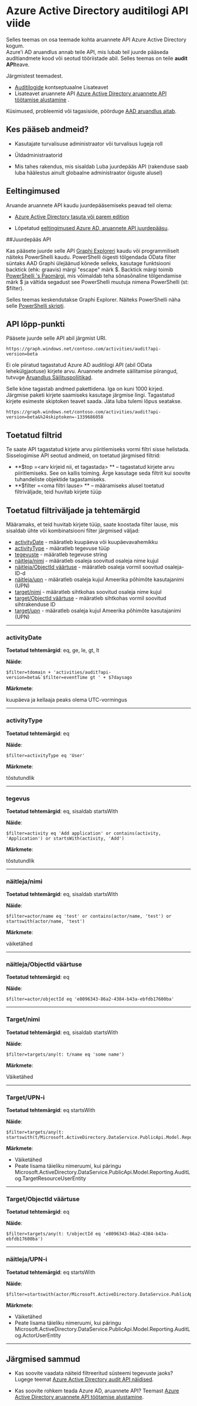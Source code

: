 <properties
    pageTitle="Azure Active Directory auditilogi API viide | Microsoft Azure'i"
    description="Kuidas alustada Azure Active Directory auditilogi API-ga"
    services="active-directory"
    documentationCenter=""
    authors="dhanyahk"
    manager="femila"
    editor=""/>

<tags
    ms.service="active-directory"
    ms.devlang="na"
    ms.topic="article"
    ms.tgt_pltfrm="na"
    ms.workload="identity"
    ms.date="10/24/2016"
    ms.author="dhanyahk;markvi"/>

# <a name="azure-active-directory-audit-api-reference"></a>Azure Active Directory auditilogi API viide

Selles teemas on osa teemade kohta aruannete API Azure Active Directory kogum.  
Azure'i AD aruandlus annab teile API, mis lubab teil juurde pääseda auditiandmete kood või seotud tööriistade abil.
Selles teemas on teile **audit API**teave.

Järgmistest teemadest.

- [Auditilogide](active-directory-reporting-azure-portal.md#audit-logs) kontseptuaalne Lisateavet
- Lisateavet aruannete API [Azure Active Directory aruannete API töötamise alustamine](active-directory-reporting-api-getting-started.md) .

Küsimused, probleemid või tagasiside, pöörduge [AAD aruandlus aitab](mailto:aadreportinghelp@microsoft.com).


## <a name="who-can-access-the-data"></a>Kes pääseb andmeid?

- Kasutajate turvalisuse administraator või turvalisus lugeja roll

- Üldadministraatorid

- Mis tahes rakendus, mis sisaldab Luba juurdepääs API (rakenduse saab luba häälestus ainult globaalne administraator õiguste alusel)



## <a name="prerequisites"></a>Eeltingimused

Aruande aruannete API kaudu juurdepääsemiseks peavad teil olema:

- [Azure Active Directory tasuta või parem edition](active-directory-editions.md)

- Lõpetatud [eeltingimused Azure AD, aruannete API juurdepääsu](active-directory-reporting-api-prerequisites.md). 
 

##<a name="accessing-the-api"></a>Juurdepääs API

Kas pääsete juurde selle API [Graphi Exploreri](https://graphexplorer2.cloudapp.net) kaudu või programmiliselt näiteks PowerShelli kaudu. PowerShelli õigesti tõlgendada OData filter süntaks AAD Graphi ülejäänud kõnede selleks, kasutage funktsiooni backtick (ehk: graavis) märgi "escape" märk $. Backtick märgi toimib [PowerShelli 's Paomärgi](https://technet.microsoft.com/library/hh847755.aspx), mis võimaldab teha sõnasõnaline tõlgendamise märk $ ja vältida segadust see PowerShelli muutuja nimena PowerShelli (st: $filter).

Selles teemas keskendutakse Graphi Explorer. Näiteks PowerShelli näha selle [PowerShelli skripti](active-directory-reporting-api-audit-samples.md#powershell-script).

 
 

## <a name="api-endpoint"></a>API lõpp-punkti


Pääsete juurde selle API abil järgmist URI.  

    https://graph.windows.net/contoso.com/activities/audit?api-version=beta

Ei ole piiratud tagastatud Azure AD auditilogi API (abil OData lehekülgjaotuse) kirjete arvu.
Aruannete andmete säilitamise piirangud, tutvuge [Aruandlus Säilituspoliitikad](active-directory-reporting-retention.md).

Selle kõne tagastab andmed pakettidena. Iga on kuni 1000 kirjed.  
Järgmise paketi kirjete saamiseks kasutage järgmise lingi. Tagastatud kirjete esimeste skiptoken teavet saada. Jäta luba tulemi lõpus seatakse.  

    https://graph.windows.net/contoso.com/activities/audit?api-version=beta&%24skiptoken=-1339686058




## <a name="supported-filters"></a>Toetatud filtrid

Te saate API tagastatud kirjete arvu piiritlemiseks vormi filtri sisse helistada.  
Sisselogimise API seotud andmeid, on toetatud järgmised filtrid:

- **$top =\<arv kirjeid nii, et tagastada\> ** – tagastatud kirjete arvu piiritlemiseks. See on kallis toiming. Ärge kasutage seda filtrit kui soovite tuhandeliste objektide tagastamiseks.     
- **$filter =\<oma filtri lause\> ** – määramiseks alusel toetatud filtriväljade, teid huvitab kirjete tüüp



## <a name="supported-filter-fields-and-operators"></a>Toetatud filtriväljade ja tehtemärgid

Määramaks, et teid huvitab kirjete tüüp, saate koostada filter lause, mis sisaldab ühte või kombinatsiooni filter järgmised väljad:

- [activityDate](#activitydate) - määratleb kuupäeva või kuupäevavahemikku
- [activityType](#activitytype) - määratleb tegevuse tüüp
- [tegevuste](#activity) - määratleb tegevuse string  
- [näitleja/nimi](#actorname) - määratleb osaleja soovitud osaleja nime kujul
- [näitleja/ObjectId väärtuse](#actorobjectid) - määratleb osaleja vormil soovitud osaleja-ID-d   
- [näitleja/upn](#actorupn) - määratleb osaleja kujul Ameerika põhimõte kasutajanimi (UPN) 
- [target/nimi](#targetname) - määratleb sihtkohas soovitud osaleja nime kujul
- [target/ObjectId väärtuse](#targetobjectid) - määratleb sihtkohas vormil soovitud sihtrakenduse ID  
- [target/upn](#targetupn) - määratleb osaleja kujul Ameerika põhimõte kasutajanimi (UPN)   




----------

### <a name="activitydate"></a>activityDate

**Toetatud tehtemärgid**: eq, ge, le, gt, lt

**Näide**:

    $filter=tdomain + 'activities/audit?api-version=beta&`$filter=eventTime gt ' + $7daysago    

**Märkmete**:

kuupäeva ja kellaaja peaks olema UTC-vormingus

----------

### <a name="activitytype"></a>activityType

**Toetatud tehtemärgid**: eq

**Näide**:

    $filter=activityType eq 'User'  

**Märkmete**:

tõstutundlik

----------

### <a name="activity"></a>tegevus

**Toetatud tehtemärgid**: eq, sisaldab startsWith

**Näide**:

    $filter=activity eq 'Add application' or contains(activity, 'Application') or startsWith(activity, 'Add')   

**Märkmete**:

tõstutundlik

----------

### <a name="actorname"></a>näitleja/nimi

**Toetatud tehtemärgid**: eq, sisaldab startsWith

**Näide**:

    $filter=actor/name eq 'test' or contains(actor/name, 'test') or startswith(actor/name, 'test')  

**Märkmete**:

väiketähed

    

----------
### <a name="actorobjectid"></a>näitleja/ObjectId väärtuse

**Toetatud tehtemärgid**: eq

**Näide**:

    $filter=actor/objectId eq 'e8096343-86a2-4384-b43a-ebfdb17600ba'    

----------
### <a name="targetname"></a>Target/nimi

**Toetatud tehtemärgid**: eq, sisaldab startsWith

**Näide**:

    $filter=targets/any(t: t/name eq 'some name')   

**Märkmete**:

Väiketähed

----------

### <a name="targetupn"></a>Target/UPN-i

**Toetatud tehtemärgid**: eq startsWith

**Näide**:

    $filter=targets/any(t: startswith(t/Microsoft.ActiveDirectory.DataService.PublicApi.Model.Reporting.AuditLog.TargetResourceUserEntity/userPrincipalName,'abc')) 

**Märkmete**:

- Väiketähed
- Peate lisama täieliku nimeruumi, kui päringu Microsoft.ActiveDirectory.DataService.PublicApi.Model.Reporting.AuditLog.TargetResourceUserEntity

----------

### <a name="targetobjectid"></a>Target/ObjectId väärtuse

**Toetatud tehtemärgid**: eq

**Näide**:

    $filter=targets/any(t: t/objectId eq 'e8096343-86a2-4384-b43a-ebfdb17600ba')    

----------

### <a name="actorupn"></a>näitleja/UPN-i

**Toetatud tehtemärgid**: eq startsWith

**Näide**:

    $filter=startswith(actor/Microsoft.ActiveDirectory.DataService.PublicApi.Model.Reporting.AuditLog.ActorUserEntity/userPrincipalName,'abc')  

**Märkmete**:

- Väiketähed 
- Peate lisama täieliku nimeruumi, kui päringu Microsoft.ActiveDirectory.DataService.PublicApi.Model.Reporting.AuditLog.ActorUserEntity

----------




## <a name="next-steps"></a>Järgmised sammud

- Kas soovite vaadata näiteid filtreeritud süsteemi tegevuste jaoks? Lugege teemat [Azure Active Directory audit API näidised](active-directory-reporting-api-audit-samples.md).

- Kas soovite rohkem teada Azure AD, aruannete API? Teemast [Azure Active Directory aruannete API töötamise alustamine](active-directory-reporting-api-getting-started.md).